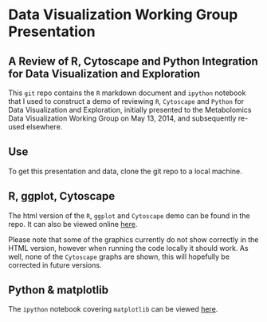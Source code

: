 # Data Visualization Working Group Presentation

## A Review of R, Cytoscape and Python Integration for Data Visualization and Exploration

This `git` repo contains the `R` markdown document and `ipython` notebook that I used to construct a demo of reviewing `R`, `Cytoscape` and `Python` for Data Visualization and Exploration, initially presented to the Metabolomics Data Visualization Working Group on May 13, 2014, and subsequently re-used elsewhere.

## Use

To get this presentation and data, clone the git repo to a local machine.

## R, ggplot, Cytoscape

The html version of the `R`, `ggplot` and `Cytoscape` demo can be found in the repo. It can also be viewed online [here](https://rmflight.github.io/wg_vis_presentation/wg_visualization_ggplot_cytoscape_matplotlib.html).

Please note that some of the graphics currently do not show correctly in the HTML version, however when running the code locally it should work. As well, none of the `Cytoscape` graphs are shown, this will hopefully be corrected in future versions.

## Python & matplotlib

The `ipython` notebook covering `matplotlib` can be viewed [here](http://nbviewer.ipython.org/github/rmflight/wg_vis_presentation/blob/master/matplotlib%20demo.ipynb).